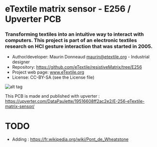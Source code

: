 # eTextile matrix sensor - E256 / Upverter PCB

### Transforming textiles into an intuitive way to interact with computers. This project is part of an electronic textiles research on HCI gesture interaction that was started in 2005.

- Author/developer: Maurin Donneaud <maurin@etextile.org> - Industrial designer
- Repository: https://github.com/eTextile/resistiveMatrix/tree/E256
- Project web page: www.eTextile.org
- License: CC-BY-SA (see the License file)

![alt tag](https://farm5.staticflickr.com/4206/35697303686_f2b44dfa8d_z_d.jpg)

This PCB is made and published with upverter : https://upverter.com/DataPaulette/19516608ff2ac2e2/E-256-eTextile-matrix-sensor/

# TODO
- Adding : https://fr.wikipedia.org/wiki/Pont_de_Wheatstone
